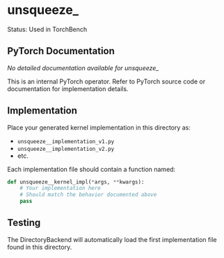 # unsqueeze_

Status: Used in TorchBench

## PyTorch Documentation

*No detailed documentation available for unsqueeze_*

This is an internal PyTorch operator. Refer to PyTorch source code or documentation for implementation details.

## Implementation

Place your generated kernel implementation in this directory as:
- `unsqueeze__implementation_v1.py`
- `unsqueeze__implementation_v2.py`
- etc.

Each implementation file should contain a function named:
```python
def unsqueeze__kernel_impl(*args, **kwargs):
    # Your implementation here
    # Should match the behavior documented above
    pass
```

## Testing

The DirectoryBackend will automatically load the first implementation file found in this directory.
